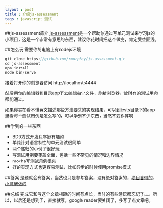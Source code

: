 ```yaml
---
layout : post 
title : 介绍js-assessment
tags : javascript 测试
---
```


##js-assessment简介
[js-assessment](https://github.com/rmurphey/js-assessment)是一个帮助你通过写单元测试来学习js的小项目，这是一个非常有意思的东西，建议你花时间把这个做完，肯定受益匪浅。


##怎么玩
需要你的电脑上有nodejs环境

```javascript
git clone https://github.com/rmurphey/js-assessment.git
cd js-assessment
npm install 
node bin/serve
```
接着打开你的浏览器访问 http://localhost:4444

然后用你的编辑器到目录app下去编辑每个文件，刷新浏览器，使所有的测试用命都能通过。

如果你实在看不懂英文描述那些方法要求的实现结果，可以到tests目录下的app里看每个测试用例是怎么写的，可以学到不少东西，当然不要作弊啊

##学到的一些东西
* BDD方式开发程序挺有趣的
* 单纯针对语言特性的单元测试很简单
* 两个递归的小例子很好玩
* 写测试用例要覆盖全面，包括一些不常见的情况和边界情况
* mocha写测试用例很爽
* 好的实现方式也更容易测试，比如异步的时候使用promise模式



##答案
是题就会有答案，当然也只是参考答案，没有绝对答案的，[项目自带的](https://github.com/rmurphey/js-assessment-answers)、[小哥我做的](https://github.com/jserme/js-assessment/tree/master/app)

##总结
完成它和写这个文章相距的时间有点长，当时的有些感悟都忘记了。。。所以，以后还是想到了，直接就写，google reader要关闭了，多写了点文章吧。
